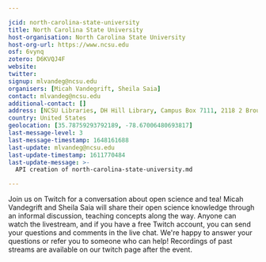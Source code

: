 ```yaml
---

jcid: north-carolina-state-university
title: North Carolina State University
host-organisation: North Carolina State University
host-org-url: https://www.ncsu.edu
osf: 6vynq
zotero: D6KVQJ4F
website: 
twitter: 
signup: mlvandeg@ncsu.edu
organisers: [Micah Vandegrift, Sheila Saia]
contact: mlvandeg@ncsu.edu
additional-contact: []
address: [NCSU Libraries, DH Hill Library, Campus Box 7111, 2118 2 Broughton Dr. Raleigh, NC 27695]
country: United States
geolocation: [35.78759293792189, -78.67006480693817]
last-message-level: 3
last-message-timestamp: 1648161688
last-update: mlvandeg@ncsu.edu
last-update-timestamp: 1611770484
last-update-message: >-
  API creation of north-carolina-state-university.md

---
```


Join us on Twitch for a conversation about open science and tea! Micah Vandegrift and Sheila Saia will share their open science knowledge through an informal discussion, teaching concepts along the way. Anyone can watch the livestream, and if you have a free Twitch account, you can send your questions and comments in the live chat. We're happy to answer your questions or refer you to someone who can help! Recordings of past streams are available on our twitch page after the event.
